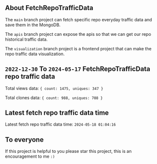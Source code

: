 ## About FetchRepoTrafficData

The `main` branch project can fetch specific repo everyday traffic data and save them in the MongoDB.

The `apis` branch project can expose the apis so that we can get our repo historical traffic data.

The `visualization` branch project is a frontend project that can make the repo traffic data visualization.

## `2022-12-30` To `2024-05-17` FetchRepoTrafficData repo traffic data

Total views data: `{ count: 1475, uniques: 347 }`

Total clones data: `{ count: 988, uniques: 708 }`

## Latest fetch repo traffic data time

Latest fetch repo traffic data time: `2024-05-18 01:04:16`

## To everyone

If this project is helpful to you please star this project, this is an encouragement to me `:)`



